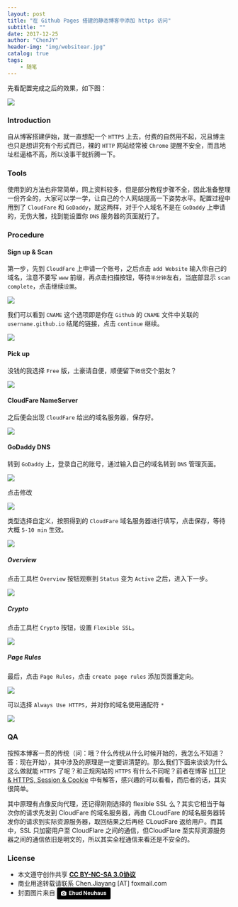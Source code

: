 ```yaml
---
layout: post
title: "在 Github Pages 搭建的静态博客中添加 https 访问"
subtitle: ""
date: 2017-12-25
author: "ChenJY"
header-img: "img/websitear.jpg"
catalog: true
tags: 
    - 随笔
---
```


先看配置完成之后的效果，如下图：

![](http://o9oomuync.bkt.clouddn.com/addhttpsexample.png)

### Introduction

自从博客搭建伊始，就一直想配一个 `HTTPS` 上去，付费的自然用不起，况且博主也只是想讲究有个形式而已，裸的 `HTTP` 网站经常被 `Chrome` 提醒不安全，而且地址栏逼格不高，所以没事干就折腾一下。

### Tools

使用到的方法也非常简单，网上资料较多，但是部分教程步骤不全，因此准备整理一份齐全的，大家可以学一学，让自己的个人网站提高一下姿势水平。配置过程中用到了 `CloudFare` 和 `GoDaddy`，就这两样，对于个人域名不是在 `GoDaddy` 上申请的，无伤大雅，找到能设置你 `DNS` 服务器的页面就行了。

### Procedure

#### Sign up & Scan

第一步，先到 `CloudFare` 上申请一个账号，之后点击 `add Website` 输入你自己的域名，注意不要写 `www` 前缀，再点击扫描按钮，等待`半分钟`左右，当底部显示 `scan complete`，点击继续`设置`。

![](http://o9oomuync.bkt.clouddn.com/addhttpsprocedure1.png)

我们可以看到 `CNAME` 这个选项即是你在 `Github` 的 `CNAME` 文件中关联的 `username.github.io` 结尾的链接，点击 `continue` 继续。

![](http://o9oomuync.bkt.clouddn.com/addhttpsscanResult.png)

#### Pick up

没钱的我选择 `Free` 版，土豪请自便，顺便留下`微信`交个朋友？

![](http://o9oomuync.bkt.clouddn.com/addhttpsfreeWebsite.png)

#### CloudFare NameServer

之后便会出现 `CloudFare` 给出的域名服务器，保存好。

![](http://o9oomuync.bkt.clouddn.com/addhttpsnewNameServer.png)

#### GoDaddy DNS

转到 `GoDaddy` 上，登录自己的账号，通过输入自己的域名转到 `DNS` 管理页面。

![](http://o9oomuync.bkt.clouddn.com/addhttpssearchDNS.png)

点击修改

![](http://o9oomuync.bkt.clouddn.com/addhttpsdnsServer.png)

类型选择自定义，按照得到的 `CloudFare` 域名服务器进行填写，点击保存，等待大概 `5-10 min` 生效。

![](http://o9oomuync.bkt.clouddn.com/addhttpsmodifyDNS.png)

##### Overview

点击工具栏 `Overview` 按钮观察到 `Status` 变为 `Active` 之后，进入下一步。

![](http://o9oomuync.bkt.clouddn.com/addhttpsactive.png)

##### Crypto

点击工具栏 `Crypto` 按钮，设置 `Flexible SSL`。

![](http://o9oomuync.bkt.clouddn.com/addhttpsflexible.png)

##### Page Rules

最后，点击 `Page Rules`，点击 `create page rules` 添加页面重定向。

![](http://o9oomuync.bkt.clouddn.com/addhttpspagerule.png)

可以选择 `Always Use HTTPS`，并对你的域名使用通配符 `*`

![](http://o9oomuync.bkt.clouddn.com/addhttpslast.png)

### QA

按照本博客一贯的传统（问：哦？什么传统从什么时候开始的，我怎么不知道？ 答：现在开始），其中涉及的原理是一定要讲清楚的。那么我们下面来谈谈为什么这么做就能 `HTTPS` 了呢？和正规网站的 `HTTPS` 有什么不同呢？前者在博客 [HTTP & HTTPS, Session & Cookie](https://chenjiayang.me/2017/07/29/https-cookie-session/) 中有解答，感兴趣的可以看看，而后者的话，其实很简单。

其中原理有点像反向代理，还记得刚刚选择的 flexible SSL 么？其实它相当于每次你的请求先发到 CloudFare 的域名服务器，再由 CLoudFare 的域名服务器转发你的请求到实际资源服务器，取回结果之后再经 CLoudFare 返给用户。而其中，SSL 只加密用户至 CloudFlare 之间的通信，但CloudFlare 至实际资源服务器之间的通信依旧是明文的，所以其实全程通信来看还是不安全的。

### License
* 本文遵守创作共享 <a href="https://creativecommons.org/licenses/by-nc-sa/3.0/cn/" target="_blank"><b>CC BY-NC-SA 3.0协议</b></a>
* 商业用途转载请联系 Chen.Jiayang [AT] foxmail.com
* 封面图片来自 <a style="background-color:black;color:white;text-decoration:none;padding:4px 6px;font-family:-apple-system, BlinkMacSystemFont, &quot;San Francisco&quot;, &quot;Helvetica Neue&quot;, Helvetica, Ubuntu, Roboto, Noto, &quot;Segoe UI&quot;, Arial, sans-serif;font-size:12px;font-weight:bold;line-height:1.2;display:inline-block;border-radius:3px;" href="https://unsplash.com/@paramir?utm_medium=referral&amp;utm_campaign=photographer-credit&amp;utm_content=creditBadge" target="_blank" rel="noopener noreferrer" title="Download free do whatever you want high-resolution photos from Ehud Neuhaus"><span style="display:inline-block;padding:2px 3px;"><svg xmlns="http://www.w3.org/2000/svg" style="height:12px;width:auto;position:relative;vertical-align:middle;top:-1px;fill:white;" viewBox="0 0 32 32"><title></title><path d="M20.8 18.1c0 2.7-2.2 4.8-4.8 4.8s-4.8-2.1-4.8-4.8c0-2.7 2.2-4.8 4.8-4.8 2.7.1 4.8 2.2 4.8 4.8zm11.2-7.4v14.9c0 2.3-1.9 4.3-4.3 4.3h-23.4c-2.4 0-4.3-1.9-4.3-4.3v-15c0-2.3 1.9-4.3 4.3-4.3h3.7l.8-2.3c.4-1.1 1.7-2 2.9-2h8.6c1.2 0 2.5.9 2.9 2l.8 2.4h3.7c2.4 0 4.3 1.9 4.3 4.3zm-8.6 7.5c0-4.1-3.3-7.5-7.5-7.5-4.1 0-7.5 3.4-7.5 7.5s3.3 7.5 7.5 7.5c4.2-.1 7.5-3.4 7.5-7.5z"></path></svg></span><span style="display:inline-block;padding:2px 3px;">Ehud Neuhaus</span></a>






